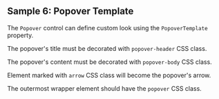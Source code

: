 ## Sample 6: Popover Template

The `Popover` control can define custom look using the `PopoverTemplate` property.

The popover's title must be decorated with `popover-header` CSS class.

The popover's content must be decorated with `popover-body` CSS class.

Element marked with `arrow` CSS class will become the popover's arrow.

The outermost wrapper element should have the `popover` CSS class.